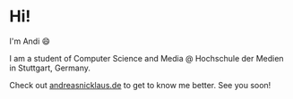 # Hi!

I'm Andi :smile:

I am a student of Computer Science and Media @ Hochschule der Medien in Stuttgart, Germany.

Check out [andreasnicklaus.de](http://www.andreasnicklaus.de) to get to know me better.
See you soon!